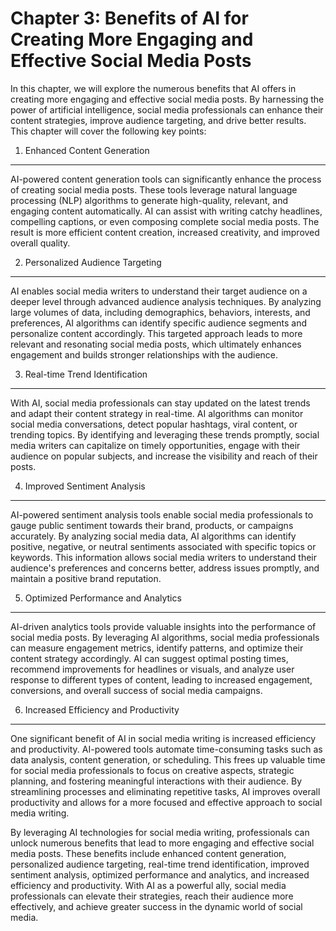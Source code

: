 Chapter 3: Benefits of AI for Creating More Engaging and Effective Social Media Posts
=====================================================================================

In this chapter, we will explore the numerous benefits that AI offers in creating more engaging and effective social media posts. By harnessing the power of artificial intelligence, social media professionals can enhance their content strategies, improve audience targeting, and drive better results. This chapter will cover the following key points:

1. Enhanced Content Generation
------------------------------

AI-powered content generation tools can significantly enhance the process of creating social media posts. These tools leverage natural language processing (NLP) algorithms to generate high-quality, relevant, and engaging content automatically. AI can assist with writing catchy headlines, compelling captions, or even composing complete social media posts. The result is more efficient content creation, increased creativity, and improved overall quality.

2. Personalized Audience Targeting
----------------------------------

AI enables social media writers to understand their target audience on a deeper level through advanced audience analysis techniques. By analyzing large volumes of data, including demographics, behaviors, interests, and preferences, AI algorithms can identify specific audience segments and personalize content accordingly. This targeted approach leads to more relevant and resonating social media posts, which ultimately enhances engagement and builds stronger relationships with the audience.

3. Real-time Trend Identification
---------------------------------

With AI, social media professionals can stay updated on the latest trends and adapt their content strategy in real-time. AI algorithms can monitor social media conversations, detect popular hashtags, viral content, or trending topics. By identifying and leveraging these trends promptly, social media writers can capitalize on timely opportunities, engage with their audience on popular subjects, and increase the visibility and reach of their posts.

4. Improved Sentiment Analysis
------------------------------

AI-powered sentiment analysis tools enable social media professionals to gauge public sentiment towards their brand, products, or campaigns accurately. By analyzing social media data, AI algorithms can identify positive, negative, or neutral sentiments associated with specific topics or keywords. This information allows social media writers to understand their audience's preferences and concerns better, address issues promptly, and maintain a positive brand reputation.

5. Optimized Performance and Analytics
--------------------------------------

AI-driven analytics tools provide valuable insights into the performance of social media posts. By leveraging AI algorithms, social media professionals can measure engagement metrics, identify patterns, and optimize their content strategy accordingly. AI can suggest optimal posting times, recommend improvements for headlines or visuals, and analyze user response to different types of content, leading to increased engagement, conversions, and overall success of social media campaigns.

6. Increased Efficiency and Productivity
----------------------------------------

One significant benefit of AI in social media writing is increased efficiency and productivity. AI-powered tools automate time-consuming tasks such as data analysis, content generation, or scheduling. This frees up valuable time for social media professionals to focus on creative aspects, strategic planning, and fostering meaningful interactions with their audience. By streamlining processes and eliminating repetitive tasks, AI improves overall productivity and allows for a more focused and effective approach to social media writing.

By leveraging AI technologies for social media writing, professionals can unlock numerous benefits that lead to more engaging and effective social media posts. These benefits include enhanced content generation, personalized audience targeting, real-time trend identification, improved sentiment analysis, optimized performance and analytics, and increased efficiency and productivity. With AI as a powerful ally, social media professionals can elevate their strategies, reach their audience more effectively, and achieve greater success in the dynamic world of social media.
